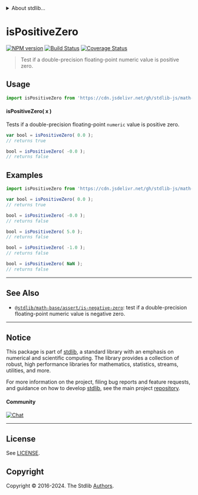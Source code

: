 <!--

@license Apache-2.0

Copyright (c) 2018 The Stdlib Authors.

Licensed under the Apache License, Version 2.0 (the "License");
you may not use this file except in compliance with the License.
You may obtain a copy of the License at

   http://www.apache.org/licenses/LICENSE-2.0

Unless required by applicable law or agreed to in writing, software
distributed under the License is distributed on an "AS IS" BASIS,
WITHOUT WARRANTIES OR CONDITIONS OF ANY KIND, either express or implied.
See the License for the specific language governing permissions and
limitations under the License.

-->


<details>
  <summary>
    About stdlib...
  </summary>
  <p>We believe in a future in which the web is a preferred environment for numerical computation. To help realize this future, we've built stdlib. stdlib is a standard library, with an emphasis on numerical and scientific computation, written in JavaScript (and C) for execution in browsers and in Node.js.</p>
  <p>The library is fully decomposable, being architected in such a way that you can swap out and mix and match APIs and functionality to cater to your exact preferences and use cases.</p>
  <p>When you use stdlib, you can be absolutely certain that you are using the most thorough, rigorous, well-written, studied, documented, tested, measured, and high-quality code out there.</p>
  <p>To join us in bringing numerical computing to the web, get started by checking us out on <a href="https://github.com/stdlib-js/stdlib">GitHub</a>, and please consider <a href="https://opencollective.com/stdlib">financially supporting stdlib</a>. We greatly appreciate your continued support!</p>
</details>

# isPositiveZero

[![NPM version][npm-image]][npm-url] [![Build Status][test-image]][test-url] [![Coverage Status][coverage-image]][coverage-url] <!-- [![dependencies][dependencies-image]][dependencies-url] -->

> Test if a double-precision floating-point numeric value is positive zero.



<section class="usage">

## Usage

```javascript
import isPositiveZero from 'https://cdn.jsdelivr.net/gh/stdlib-js/math-base-assert-is-positive-zero@deno/mod.js';
```

#### isPositiveZero( x )

Tests if a double-precision floating-point `numeric` value is positive zero.

```javascript
var bool = isPositiveZero( 0.0 );
// returns true

bool = isPositiveZero( -0.0 );
// returns false
```

</section>

<!-- /.usage -->

<section class="examples">

## Examples

<!-- eslint no-undef: "error" -->

```javascript
import isPositiveZero from 'https://cdn.jsdelivr.net/gh/stdlib-js/math-base-assert-is-positive-zero@deno/mod.js';

var bool = isPositiveZero( 0.0 );
// returns true

bool = isPositiveZero( -0.0 );
// returns false

bool = isPositiveZero( 5.0 );
// returns false

bool = isPositiveZero( -1.0 );
// returns false

bool = isPositiveZero( NaN );
// returns false
```

</section>

<!-- /.examples -->

<!-- Section for related `stdlib` packages. Do not manually edit this section, as it is automatically populated. -->

<section class="related">

* * *

## See Also

-   <span class="package-name">[`@stdlib/math-base/assert/is-negative-zero`][@stdlib/math/base/assert/is-negative-zero]</span><span class="delimiter">: </span><span class="description">test if a double-precision floating-point numeric value is negative zero.</span>

</section>

<!-- /.related -->

<!-- Section for all links. Make sure to keep an empty line after the `section` element and another before the `/section` close. -->


<section class="main-repo" >

* * *

## Notice

This package is part of [stdlib][stdlib], a standard library with an emphasis on numerical and scientific computing. The library provides a collection of robust, high performance libraries for mathematics, statistics, streams, utilities, and more.

For more information on the project, filing bug reports and feature requests, and guidance on how to develop [stdlib][stdlib], see the main project [repository][stdlib].

#### Community

[![Chat][chat-image]][chat-url]

---

## License

See [LICENSE][stdlib-license].


## Copyright

Copyright &copy; 2016-2024. The Stdlib [Authors][stdlib-authors].

</section>

<!-- /.stdlib -->

<!-- Section for all links. Make sure to keep an empty line after the `section` element and another before the `/section` close. -->

<section class="links">

[npm-image]: http://img.shields.io/npm/v/@stdlib/math-base-assert-is-positive-zero.svg
[npm-url]: https://npmjs.org/package/@stdlib/math-base-assert-is-positive-zero

[test-image]: https://github.com/stdlib-js/math-base-assert-is-positive-zero/actions/workflows/test.yml/badge.svg?branch=v0.2.2
[test-url]: https://github.com/stdlib-js/math-base-assert-is-positive-zero/actions/workflows/test.yml?query=branch:v0.2.2

[coverage-image]: https://img.shields.io/codecov/c/github/stdlib-js/math-base-assert-is-positive-zero/main.svg
[coverage-url]: https://codecov.io/github/stdlib-js/math-base-assert-is-positive-zero?branch=main

<!--

[dependencies-image]: https://img.shields.io/david/stdlib-js/math-base-assert-is-positive-zero.svg
[dependencies-url]: https://david-dm.org/stdlib-js/math-base-assert-is-positive-zero/main

-->

[chat-image]: https://img.shields.io/gitter/room/stdlib-js/stdlib.svg
[chat-url]: https://app.gitter.im/#/room/#stdlib-js_stdlib:gitter.im

[stdlib]: https://github.com/stdlib-js/stdlib

[stdlib-authors]: https://github.com/stdlib-js/stdlib/graphs/contributors

[umd]: https://github.com/umdjs/umd
[es-module]: https://developer.mozilla.org/en-US/docs/Web/JavaScript/Guide/Modules

[deno-url]: https://github.com/stdlib-js/math-base-assert-is-positive-zero/tree/deno
[deno-readme]: https://github.com/stdlib-js/math-base-assert-is-positive-zero/blob/deno/README.md
[umd-url]: https://github.com/stdlib-js/math-base-assert-is-positive-zero/tree/umd
[umd-readme]: https://github.com/stdlib-js/math-base-assert-is-positive-zero/blob/umd/README.md
[esm-url]: https://github.com/stdlib-js/math-base-assert-is-positive-zero/tree/esm
[esm-readme]: https://github.com/stdlib-js/math-base-assert-is-positive-zero/blob/esm/README.md
[branches-url]: https://github.com/stdlib-js/math-base-assert-is-positive-zero/blob/main/branches.md

[stdlib-license]: https://raw.githubusercontent.com/stdlib-js/math-base-assert-is-positive-zero/main/LICENSE

<!-- <related-links> -->

[@stdlib/math/base/assert/is-negative-zero]: https://github.com/stdlib-js/math-base-assert-is-negative-zero/tree/deno

<!-- </related-links> -->

</section>

<!-- /.links -->
